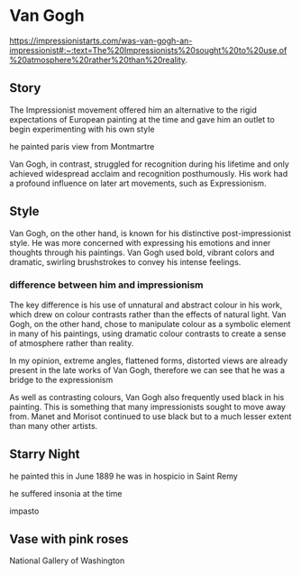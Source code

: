 # Van Gogh

https://impressionistarts.com/was-van-gogh-an-impressionist#:~:text=The%20Impressionists%20sought%20to%20use,of%20atmosphere%20rather%20than%20reality.

## Story

The Impressionist movement offered him an alternative to the rigid expectations of European painting at the time and gave him an outlet to begin experimenting with his own style

he painted paris view from Montmartre

Van Gogh, in contrast, struggled for recognition during his lifetime and only achieved widespread acclaim and recognition posthumously. His work had a profound influence on later art movements, such as Expressionism.

## Style

Van Gogh, on the other hand, is known for his distinctive post-impressionist style. He was more concerned with expressing his emotions and inner thoughts through his paintings. Van Gogh used bold, vibrant colors and dramatic, swirling brushstrokes to convey his intense feelings.

### difference between him and impressionism

The key difference is his use of unnatural and abstract colour in his work, which drew on colour contrasts rather than the effects of natural light. Van Gogh, on the other hand, chose to manipulate colour as a symbolic element in many of his paintings, using dramatic colour contrasts to create a sense of atmosphere rather than reality.

In my opinion, extreme angles, flattened forms, distorted views are already present in the late works of Van Gogh, therefore we can see that he was a bridge to the expressionism

As well as contrasting colours, Van Gogh also frequently used black in his painting. This is something that many impressionists sought to move away from. Manet and Morisot continued to use black but to a much lesser extent than many other artists.

## Starry Night

he painted this in June 1889 he was in hospicio in Saint
Remy

he suffered insonia at the time

impasto

## Vase with pink roses

National Gallery of Washington